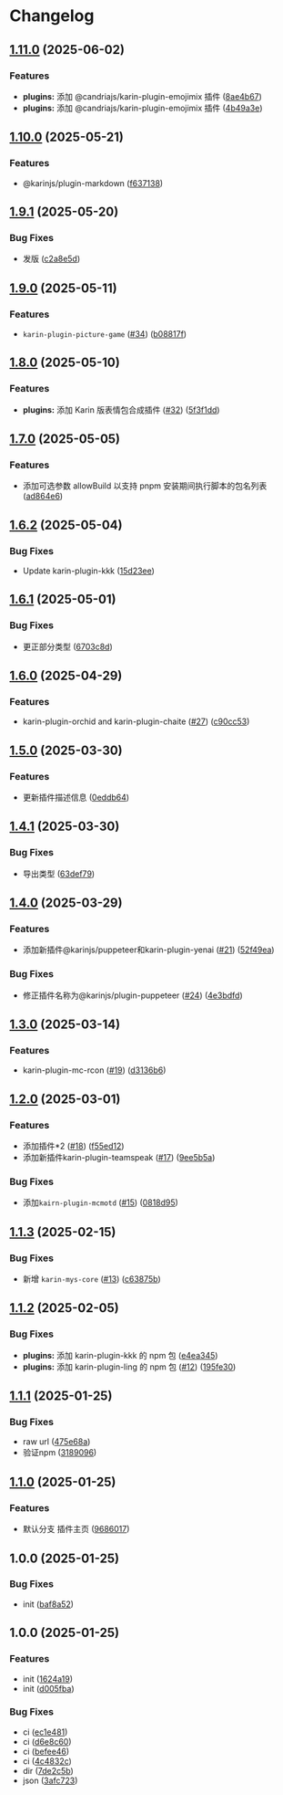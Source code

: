 # Changelog

## [1.11.0](https://github.com/KarinJS/plugins-list/compare/v1.10.0...v1.11.0) (2025-06-02)


### Features

* **plugins:** 添加 @candriajs/karin-plugin-emojimix 插件 ([8ae4b67](https://github.com/KarinJS/plugins-list/commit/8ae4b674b339fe99be66caf2b59ee89cce8a70a9))
* **plugins:** 添加 @candriajs/karin-plugin-emojimix 插件 ([4b49a3e](https://github.com/KarinJS/plugins-list/commit/4b49a3e098340030789f601a8eb657e2f3b0ce14))

## [1.10.0](https://github.com/KarinJS/plugins-list/compare/v1.9.1...v1.10.0) (2025-05-21)


### Features

* @karinjs/plugin-markdown ([f637138](https://github.com/KarinJS/plugins-list/commit/f6371384bf8effe5cccdaf0746ab3942e42a70c2))

## [1.9.1](https://github.com/KarinJS/plugins-list/compare/v1.9.0...v1.9.1) (2025-05-20)


### Bug Fixes

* 发版 ([c2a8e5d](https://github.com/KarinJS/plugins-list/commit/c2a8e5daee18bc94a49cdb303b05237c95d4aaf7))

## [1.9.0](https://github.com/KarinJS/plugins-list/compare/v1.8.0...v1.9.0) (2025-05-11)


### Features

* `karin-plugin-picture-game` ([#34](https://github.com/KarinJS/plugins-list/issues/34)) ([b08817f](https://github.com/KarinJS/plugins-list/commit/b08817f761354c15ba0abfec8787ddd2a2a9384a))

## [1.8.0](https://github.com/KarinJS/plugins-list/compare/v1.7.0...v1.8.0) (2025-05-10)


### Features

* **plugins:** 添加 Karin 版表情包合成插件 ([#32](https://github.com/KarinJS/plugins-list/issues/32)) ([5f3f1dd](https://github.com/KarinJS/plugins-list/commit/5f3f1dd33d4a5a66d6356d91ed8978bc78bc26f2))

## [1.7.0](https://github.com/KarinJS/plugins-list/compare/v1.6.2...v1.7.0) (2025-05-05)


### Features

* 添加可选参数 allowBuild 以支持 pnpm 安装期间执行脚本的包名列表 ([ad864e6](https://github.com/KarinJS/plugins-list/commit/ad864e6cf2a06c35b8238b29f897f8e3ecd7baf6))

## [1.6.2](https://github.com/KarinJS/plugins-list/compare/v1.6.1...v1.6.2) (2025-05-04)


### Bug Fixes

* Update karin-plugin-kkk ([15d23ee](https://github.com/KarinJS/plugins-list/commit/15d23ee8f9bc3d8481d55a5dd10f44cc96353c28))

## [1.6.1](https://github.com/KarinJS/plugins-list/compare/v1.6.0...v1.6.1) (2025-05-01)


### Bug Fixes

* 更正部分类型 ([6703c8d](https://github.com/KarinJS/plugins-list/commit/6703c8d539ffee70c2e250940451759536d3f4e5))

## [1.6.0](https://github.com/KarinJS/plugins-list/compare/v1.5.0...v1.6.0) (2025-04-29)


### Features

* karin-plugin-orchid and karin-plugin-chaite  ([#27](https://github.com/KarinJS/plugins-list/issues/27)) ([c90cc53](https://github.com/KarinJS/plugins-list/commit/c90cc5325d1b5e6251af308c5ab55c8ee4f92668))

## [1.5.0](https://github.com/KarinJS/plugins-list/compare/v1.4.1...v1.5.0) (2025-03-30)


### Features

* 更新插件描述信息 ([0eddb64](https://github.com/KarinJS/plugins-list/commit/0eddb644ba7c871da9b7c81056caaaf3c29f6df2))

## [1.4.1](https://github.com/KarinJS/plugins-list/compare/v1.4.0...v1.4.1) (2025-03-30)


### Bug Fixes

* 导出类型 ([63def79](https://github.com/KarinJS/plugins-list/commit/63def798c81e62034423d2914b0157f1a3228b8e))

## [1.4.0](https://github.com/KarinJS/plugins-list/compare/v1.3.0...v1.4.0) (2025-03-29)


### Features

* 添加新插件@karinjs/puppeteer和karin-plugin-yenai ([#21](https://github.com/KarinJS/plugins-list/issues/21)) ([52f49ea](https://github.com/KarinJS/plugins-list/commit/52f49ea2bae73395755f3a293e1dd26574522fa5))


### Bug Fixes

* 修正插件名称为@karinjs/plugin-puppeteer ([#24](https://github.com/KarinJS/plugins-list/issues/24)) ([4e3bdfd](https://github.com/KarinJS/plugins-list/commit/4e3bdfd68b9dd640acf3f3cbb5b9643e8199dc64))

## [1.3.0](https://github.com/KarinJS/plugins-list/compare/v1.2.0...v1.3.0) (2025-03-14)


### Features

* karin-plugin-mc-rcon ([#19](https://github.com/KarinJS/plugins-list/issues/19)) ([d3136b6](https://github.com/KarinJS/plugins-list/commit/d3136b6929b5a7600ae683a11b0a758e5f8ae3f7))

## [1.2.0](https://github.com/KarinJS/plugins-list/compare/v1.1.3...v1.2.0) (2025-03-01)


### Features

* 添加插件*2 ([#18](https://github.com/KarinJS/plugins-list/issues/18)) ([f55ed12](https://github.com/KarinJS/plugins-list/commit/f55ed12755e954962adee029ebb59946b21784ea))
* 添加新插件karin-plugin-teamspeak ([#17](https://github.com/KarinJS/plugins-list/issues/17)) ([9ee5b5a](https://github.com/KarinJS/plugins-list/commit/9ee5b5ae156c84e46d5f1ff1a3c71498be292375))


### Bug Fixes

* 添加`kairn-plugin-mcmotd` ([#15](https://github.com/KarinJS/plugins-list/issues/15)) ([0818d95](https://github.com/KarinJS/plugins-list/commit/0818d950eca88c2a0138d70bfa337ff3a5de4134))

## [1.1.3](https://github.com/KarinJS/plugins-list/compare/v1.1.2...v1.1.3) (2025-02-15)


### Bug Fixes

* 新增 `karin-mys-core` ([#13](https://github.com/KarinJS/plugins-list/issues/13)) ([c63875b](https://github.com/KarinJS/plugins-list/commit/c63875bb71a7a50086ef3505703dd797cdff9b12))

## [1.1.2](https://github.com/KarinJS/plugins-list/compare/v1.1.1...v1.1.2) (2025-02-05)


### Bug Fixes

* **plugins:** 添加 karin-plugin-kkk 的 npm 包 ([e4ea345](https://github.com/KarinJS/plugins-list/commit/e4ea3456298fe0c06ef253164a7ea49495749ba2))
* **plugins:** 添加 karin-plugin-ling 的 npm 包 ([#12](https://github.com/KarinJS/plugins-list/issues/12)) ([195fe30](https://github.com/KarinJS/plugins-list/commit/195fe30cf897ac0ae2a0ce1c6f4cb98e57145def))

## [1.1.1](https://github.com/KarinJS/plugins-list/compare/v1.1.0...v1.1.1) (2025-01-25)


### Bug Fixes

* raw url ([475e68a](https://github.com/KarinJS/plugins-list/commit/475e68a83e561392d07d8ac608aeb90158e48e07))
* 验证npm ([3189096](https://github.com/KarinJS/plugins-list/commit/31890963e0bcedaec3043de74af9782962e817c4))

## [1.1.0](https://github.com/KarinJS/plugins-list/compare/v1.0.0...v1.1.0) (2025-01-25)


### Features

* 默认分支 插件主页 ([9686017](https://github.com/KarinJS/plugins-list/commit/9686017d0ea3d805e057c2b64401cbee286a2869))

## 1.0.0 (2025-01-25)


### Bug Fixes

* init ([baf8a52](https://github.com/KarinJS/plugins-list/commit/baf8a52e8d21a95c9c8835755c4e961cfc9130e7))

## 1.0.0 (2025-01-25)


### Features

* init ([1624a19](https://github.com/KarinJS/plugins-list/commit/1624a198173098a4c9c290418d213066e76583d1))
* init ([d005fba](https://github.com/KarinJS/plugins-list/commit/d005fbafaf2a95f8cc3a20f0d3c520ae590d62d1))


### Bug Fixes

* ci ([ec1e481](https://github.com/KarinJS/plugins-list/commit/ec1e48173f8254b959771c6dda3c3e203c0f1d91))
* ci ([d6e8c60](https://github.com/KarinJS/plugins-list/commit/d6e8c6017cf3b033e8416518def7c251730d3fd7))
* ci ([befee46](https://github.com/KarinJS/plugins-list/commit/befee462163531315e8091a071d9d1c5add74688))
* ci ([4c4832c](https://github.com/KarinJS/plugins-list/commit/4c4832cbc1382a7384d617e385346759e01a7d80))
* dir ([7de2c5b](https://github.com/KarinJS/plugins-list/commit/7de2c5bc110b1d532d8e3cffa4d5a94ed8c927d3))
* json ([3afc723](https://github.com/KarinJS/plugins-list/commit/3afc7230df6ccc334c6d43d9ed3be88021abd32c))
